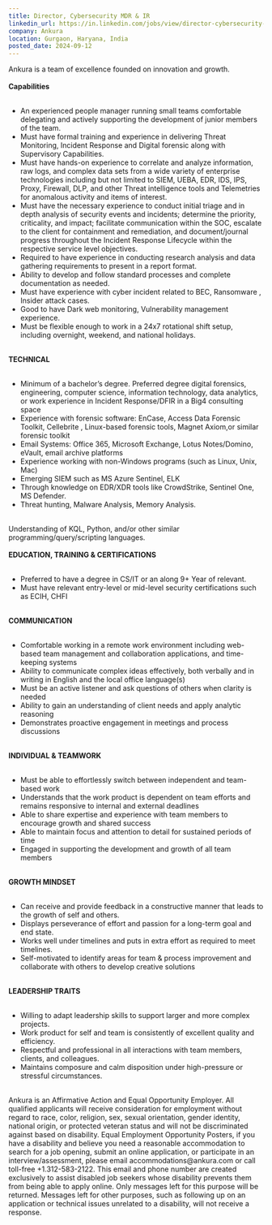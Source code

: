 ```yaml
---
title: Director, Cybersecurity MDR & IR
linkedin_url: https://in.linkedin.com/jobs/view/director-cybersecurity-mdr-ir-at-ankura-4007022175?position=50&pageNum=0&refId=uqvmcPXW4qvjxNBQS0nfgA%3D%3D&trackingId=daTnJdpSOxpdT3VTq02Y1w%3D%3D
company: Ankura
location: Gurgaon, Haryana, India
posted_date: 2024-09-12
---
```


<div class="description__text description__text--rich">
<section class="show-more-less-html" data-max-lines="5">
<div class="show-more-less-html__markup show-more-less-html__markup--clamp-after-5 relative overflow-hidden">
          Ankura is a team of excellence founded on innovation and growth.<br/><br/><strong>Capabilities<br/><br/></strong><ul><li>An experienced people manager running small teams comfortable delegating and actively supporting the development of junior members of the team.</li><li>Must have formal training and experience in delivering Threat Monitoring, Incident Response and Digital forensic along with Supervisory Capabilities.</li><li>Must have hands-on experience to correlate and analyze information, raw logs, and complex data sets from a wide variety of enterprise technologies including but not limited to SIEM, UEBA, EDR, IDS, IPS, Proxy, Firewall, DLP, and other Threat intelligence tools and Telemetries for anomalous activity and items of interest.</li><li>Must have the necessary experience to conduct initial triage and in depth analysis of security events and incidents; determine the priority, criticality, and impact; facilitate communication within the SOC, escalate to the client for containment and remediation, and document/journal progress throughout the Incident Response Lifecycle within the respective service level objectives.</li><li>Required to have experience in conducting research analysis and data gathering requirements to present in a report format.</li><li>Ability to develop and follow standard processes and complete documentation as needed.</li><li>Must have experience with cyber incident related to BEC, Ransomware , Insider attack cases.</li><li>Good to have Dark web monitoring, Vulnerability management experience.</li><li>Must be flexible enough to work in a 24x7 rotational shift setup, including overnight, weekend, and national holidays.<br/><br/></li></ul><strong>TECHNICAL <br/><br/></strong><ul><li>Minimum of a bachelor’s degree. Preferred degree digital forensics, engineering, computer science, information technology, data analytics, or work experience in Incident Response/DFIR in a Big4 consulting space </li><li>Experience with forensic software: EnCase, Access Data Forensic Toolkit, Cellebrite , Linux-based forensic tools, Magnet Axiom,or similar forensic toolkit</li><li>Email Systems: Office 365, Microsoft Exchange, Lotus Notes/Domino, eVault, email archive platforms </li><li>Experience working with non-Windows programs (such as Linux, Unix, Mac)</li><li>Emerging SIEM such as MS Azure Sentinel, ELK</li><li>Through knowledge on EDR/XDR tools like CrowdStrike, Sentinel One, MS Defender. </li><li>Threat hunting, Malware Analysis, Memory Analysis.<br/><br/></li></ul>Understanding of KQL, Python, and/or other similar programming/query/scripting languages.<br/><br/><strong>EDUCATION, TRAINING &amp; CERTIFICATIONS <br/><br/></strong><ul><li>Preferred to have a degree in CS/IT or an along 9+ Year of relevant.</li><li>Must have relevant entry-level or mid-level security certifications such as ECIH, CHFI<br/><br/></li></ul><strong>COMMUNICATION<br/><br/></strong><ul><li>Comfortable working in a remote work environment including web-based team management and collaboration applications, and time-keeping systems</li><li>Ability to communicate complex ideas effectively, both verbally and in writing in English and the local office language(s)</li><li>Must be an active listener and ask questions of others when clarity is needed</li><li>Ability to gain an understanding of client needs and apply analytic reasoning</li><li>Demonstrates proactive engagement in meetings and process discussions<br/><br/></li></ul><strong>INDIVIDUAL &amp; TEAMWORK <br/><br/></strong><ul><li>Must be able to effortlessly switch between independent and team-based work</li><li>Understands that the work product is dependent on team efforts and remains responsive to internal and external deadlines</li><li>Able to share expertise and experience with team members to encourage growth and shared success</li><li>Able to maintain focus and attention to detail for sustained periods of time</li><li>Engaged in supporting the development and growth of all team members<br/><br/></li></ul><strong>GROWTH MINDSET<br/><br/></strong><ul><li>Can receive and provide feedback in a constructive manner that leads to the growth of self and others.</li><li>Displays perseverance of effort and passion for a long-term goal and end state.</li><li>Works well under timelines and puts in extra effort as required to meet timelines.</li><li>Self-motivated to identify areas for team &amp; process improvement and collaborate with others to develop creative solutions<br/><br/></li></ul><strong>LEADERSHIP TRAITS<br/><br/></strong><ul><li>Willing to adapt leadership skills to support larger and more complex projects.</li><li>Work product for self and team is consistently of excellent quality and efficiency.</li><li>Respectful and professional in all interactions with team members, clients, and colleagues.</li><li>Maintains composure and calm disposition under high-pressure or stressful circumstances.<br/><br/></li></ul>Ankura is an Affirmative Action and Equal Opportunity Employer. All qualified applicants will receive consideration for employment without regard to race, color, religion, sex, sexual orientation, gender identity, national origin, or protected veteran status and will not be discriminated against based on disability. Equal Employment Opportunity Posters, if you have a disability and believe you need a reasonable accommodation to search for a job opening, submit an online application, or participate in an interview/assessment, please email accommodations@ankura.com or call toll-free +1.312-583-2122. This email and phone number are created exclusively to assist disabled job seekers whose disability prevents them from being able to apply online. Only messages left for this purpose will be returned. Messages left for other purposes, such as following up on an application or technical issues unrelated to a disability, will not receive a response.<br/><br/>
</div>


<!-- --> </section>
</div>